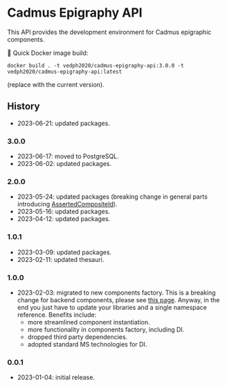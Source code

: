 # Cadmus Epigraphy API

This API provides the development environment for Cadmus epigraphic components.

🐋 Quick Docker image build:

    docker build . -t vedph2020/cadmus-epigraphy-api:3.0.0 -t vedph2020/cadmus-epigraphy-api:latest

(replace with the current version).

## History

- 2023-06-21: updated packages.

### 3.0.0

- 2023-06-17: moved to PostgreSQL.
- 2023-06-02: updated packages.

### 2.0.0

- 2023-05-24: updated packages (breaking change in general parts introducing [AssertedCompositeId](https://github.com/vedph/cadmus-bricks-shell/blob/master/projects/myrmidon/cadmus-refs-asserted-ids/README.md#asserted-composite-id)).
- 2023-05-16: updated packages.
- 2023-04-12: updated packages.

### 1.0.1

- 2023-03-09: updated packages.
- 2023-02-11: updated thesauri.

### 1.0.0

- 2023-02-03: migrated to new components factory. This is a breaking change for backend components, please see [this page](https://myrmex.github.io/overview/cadmus/dev/history/#2023-02-01---backend-infrastructure-upgrade). Anyway, in the end you just have to update your libraries and a single namespace reference. Benefits include:
  - more streamlined component instantiation.
  - more functionality in components factory, including DI.
  - dropped third party dependencies.
  - adopted standard MS technologies for DI.

### 0.0.1

- 2023-01-04: initial release.
